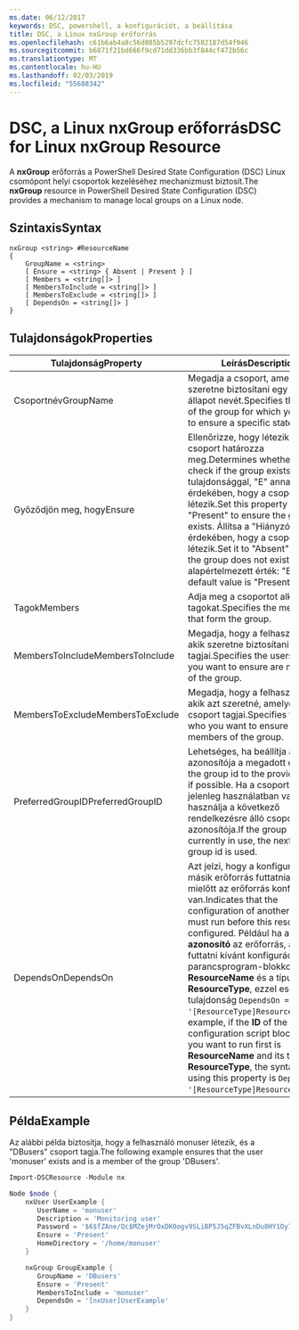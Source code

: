 ```yaml
---
ms.date: 06/12/2017
keywords: DSC, powershell, a konfigurációt, a beállítása
title: DSC, a Linux nxGroup erőforrás
ms.openlocfilehash: c61b6ab4a8c56d085b5297dcfc7582187d54f946
ms.sourcegitcommit: b6871f21bd666f9cd71dd336bb3f844cf472b56c
ms.translationtype: MT
ms.contentlocale: hu-HU
ms.lasthandoff: 02/03/2019
ms.locfileid: "55688342"
---
```

# <a name="dsc-for-linux-nxgroup-resource"></a><span data-ttu-id="3e345-103">DSC, a Linux nxGroup erőforrás</span><span class="sxs-lookup"><span data-stu-id="3e345-103">DSC for Linux nxGroup Resource</span></span>

<span data-ttu-id="3e345-104">A **nxGroup** erőforrás a PowerShell Desired State Configuration (DSC) Linux csomópont helyi csoportok kezeléséhez mechanizmust biztosít.</span><span class="sxs-lookup"><span data-stu-id="3e345-104">The **nxGroup** resource in PowerShell Desired State Configuration (DSC) provides a mechanism to manage local groups on a Linux node.</span></span>

## <a name="syntax"></a><span data-ttu-id="3e345-105">Szintaxis</span><span class="sxs-lookup"><span data-stu-id="3e345-105">Syntax</span></span>

```
nxGroup <string> #ResourceName
{
    GroupName = <string>
    [ Ensure = <string> { Absent | Present } ]
    [ Members = <string[]> ]
    [ MembersToInclude = <string[]> ]
    [ MembersToExclude = <string[]> ]
    [ DependsOn = <string[]> ]
}
```

## <a name="properties"></a><span data-ttu-id="3e345-106">Tulajdonságok</span><span class="sxs-lookup"><span data-stu-id="3e345-106">Properties</span></span>

|  <span data-ttu-id="3e345-107">Tulajdonság</span><span class="sxs-lookup"><span data-stu-id="3e345-107">Property</span></span> |  <span data-ttu-id="3e345-108">Leírás</span><span class="sxs-lookup"><span data-stu-id="3e345-108">Description</span></span> |
|---|---|
| <span data-ttu-id="3e345-109">Csoportnév</span><span class="sxs-lookup"><span data-stu-id="3e345-109">GroupName</span></span>| <span data-ttu-id="3e345-110">Megadja a csoport, amelyhez szeretne biztosítani egy adott állapot nevét.</span><span class="sxs-lookup"><span data-stu-id="3e345-110">Specifies the name of the group for which you want to ensure a specific state.</span></span>|
| <span data-ttu-id="3e345-111">Győződjön meg, hogy</span><span class="sxs-lookup"><span data-stu-id="3e345-111">Ensure</span></span>| <span data-ttu-id="3e345-112">Ellenőrizze, hogy létezik-e a csoport határozza meg.</span><span class="sxs-lookup"><span data-stu-id="3e345-112">Determines whether to check if the group exists.</span></span> <span data-ttu-id="3e345-113">Ezzel a tulajdonsággal, "E" annak érdekében, hogy a csoport létezik.</span><span class="sxs-lookup"><span data-stu-id="3e345-113">Set this property to "Present" to ensure the group exists.</span></span> <span data-ttu-id="3e345-114">Állítsa a "Hiányzó" annak érdekében, hogy a csoport nem létezik.</span><span class="sxs-lookup"><span data-stu-id="3e345-114">Set it to "Absent" to ensure the group does not exist.</span></span> <span data-ttu-id="3e345-115">Az alapértelmezett érték: "E".</span><span class="sxs-lookup"><span data-stu-id="3e345-115">The default value is "Present".</span></span>|
| <span data-ttu-id="3e345-116">Tagok</span><span class="sxs-lookup"><span data-stu-id="3e345-116">Members</span></span>| <span data-ttu-id="3e345-117">Adja meg a csoportot alkotó a tagokat.</span><span class="sxs-lookup"><span data-stu-id="3e345-117">Specifies the members that form the group.</span></span>|
| <span data-ttu-id="3e345-118">MembersToInclude</span><span class="sxs-lookup"><span data-stu-id="3e345-118">MembersToInclude</span></span>| <span data-ttu-id="3e345-119">Megadja, hogy a felhasználók, akik szeretne biztosítani a csoport tagjai.</span><span class="sxs-lookup"><span data-stu-id="3e345-119">Specifies the users who you want to ensure are members of the group.</span></span>|
| <span data-ttu-id="3e345-120">MembersToExclude</span><span class="sxs-lookup"><span data-stu-id="3e345-120">MembersToExclude</span></span>| <span data-ttu-id="3e345-121">Megadja, hogy a felhasználók, akik azt szeretné, amelyek nem a csoport tagjai.</span><span class="sxs-lookup"><span data-stu-id="3e345-121">Specifies the users who you want to ensure are not members of the group.</span></span>|
| <span data-ttu-id="3e345-122">PreferredGroupID</span><span class="sxs-lookup"><span data-stu-id="3e345-122">PreferredGroupID</span></span>| <span data-ttu-id="3e345-123">Lehetséges, ha beállítja a csoport azonosítója a megadott érték.</span><span class="sxs-lookup"><span data-stu-id="3e345-123">Sets the group id to the provided value if possible.</span></span> <span data-ttu-id="3e345-124">Ha a csoportazonosító jelenleg használatban van, használja a következő rendelkezésre álló csoport azonosítója.</span><span class="sxs-lookup"><span data-stu-id="3e345-124">If the group id is currently in use, the next available group id is used.</span></span>|
| <span data-ttu-id="3e345-125">DependsOn</span><span class="sxs-lookup"><span data-stu-id="3e345-125">DependsOn</span></span> | <span data-ttu-id="3e345-126">Azt jelzi, hogy a konfigurációt egy másik erőforrás futtatnia kell, mielőtt az erőforrás konfigurálva van.</span><span class="sxs-lookup"><span data-stu-id="3e345-126">Indicates that the configuration of another resource must run before this resource is configured.</span></span> <span data-ttu-id="3e345-127">Például ha a **azonosító** az erőforrás, amely a futtatni kívánt konfigurációs parancsprogram-blokkot első az **ResourceName** és a típusa **ResourceType**, ezzel esetén a tulajdonság `DependsOn = '[ResourceType]ResourceName'`.</span><span class="sxs-lookup"><span data-stu-id="3e345-127">For example, if the **ID** of the resource configuration script block that you want to run first is **ResourceName** and its type is **ResourceType**, the syntax for using this property is `DependsOn = '[ResourceType]ResourceName'`.</span></span>|

## <a name="example"></a><span data-ttu-id="3e345-128">Példa</span><span class="sxs-lookup"><span data-stu-id="3e345-128">Example</span></span>

<span data-ttu-id="3e345-129">Az alábbi példa biztosítja, hogy a felhasználó monuser létezik, és a "DBusers" csoport tagja.</span><span class="sxs-lookup"><span data-stu-id="3e345-129">The following example ensures that the user 'monuser' exists and is a member of the group 'DBusers'.</span></span>

```powershell
Import-DSCResource -Module nx

Node $node {
    nxUser UserExample {
       UserName = 'monuser'
       Description = 'Monitoring user'
       Password = '$6$fZAne/Qc$MZejMrOxDK0ogv9SLiBP5J5qZFBvXLnDu8HY1Oy7ycX.Y3C7mGPUfeQy3A82ev3zIabhDQnj2ayeuGn02CqE/0'
       Ensure = 'Present'
       HomeDirectory = '/home/monuser'
    }

    nxGroup GroupExample {
       GroupName = 'DBusers'
       Ensure = 'Present'
       MembersToInclude = 'monuser'
       DependsOn = '[nxUser]UserExample'
    }
}
```